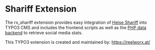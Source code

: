 Shariff Extension
=================

The rx_shariff extension provides easy integration of [Heise Shariff](https://github.com/heiseonline/shariff)
into TYPO3 CMS and includes the frontend scripts as well as the [PHP data backend](https://github.com/heiseonline/shariff-backend-php) to retrieve social media stats.

This TYPO3 extension is created and maintained by: https://reelworx.at/
